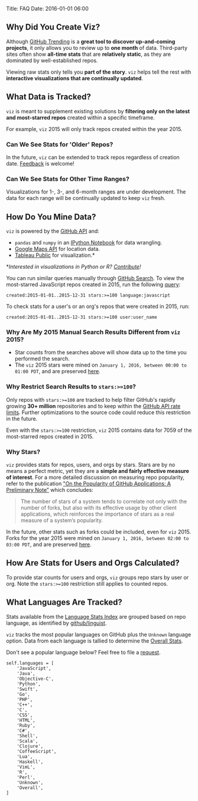 Title: FAQ
Date: 2016-01-01 06:00

## Why Did You Create Viz?

Although [GitHub Trending](https://github.com/trending) is a **great tool to discover up-and-coming projects**, it only allows you to review up to **one month** of data.  Third-party sites often show **all-time stats** that are **relatively static**, as they are dominated by well-established repos.

Viewing raw stats only tells you **part of the story**.  `viz` helps tell the rest with **interactive visualizations that are continually updated**.

## What Data is Tracked?

`viz` is meant to supplement existing solutions by **filtering only on the latest and most-starred repos** created within a specific timeframe.

For example, `viz` 2015 will only track repos created within the year 2015.

### Can We See Stats for 'Older' Repos?

In the future, `viz` can be extended to track repos regardless of creation date.  [Feedback](https://github.com/donnemartin/gh-stats/issues) is welcome!

### Can We See Stats for Other Time Ranges?

Visualizations for 1-, 3-, and 6-month ranges are under development.  The data for each range will be continually updated to keep `viz` fresh.

## How Do You Mine Data?

`viz` is powered by the [GitHub API](https://developer.github.com/v3/) and:

* `pandas` and `numpy` in an [IPython Notebook]() for data wrangling.
* [Google Maps API]() for location data.
* [Tableau Public]() for visualization.*

**Interested in visualizations in Python or R?  [Contribute]()!*

You can run similar queries manually through [GitHub Search](https://github.com/search).  To view the most-starred JavaScript repos created in 2015, run the following [query](https://github.com/search?utf8=%E2%9C%93&q=created%3A2015-01-01..2015-12-31+stars%3A%3E%3D100+language%3Ajavascript&type=Repositories&ref=searchresults):

    created:2015-01-01..2015-12-31 stars:>=100 language:javascript

To check stats for a user's or an org's repos that were created in 2015, run:

    created:2015-01-01..2015-12-31 stars:>=100 user:user_name

### Why Are My 2015 Manual Search Results Different from `viz` 2015?

* Star counts from the searches above will show data up to the time you performed the search.
* The `viz` 2015 stars were mined on `January 1, 2016, between 00:00 to 01:00 PDT`, and are preserved [here](https://github.com/donnemartin/viz/tree/master/language_stats/2015_frozen).

### Why Restrict Search Results to `stars:>=100`?

Only repos with `stars:>=100` are tracked to help filter GitHub's rapidly growing **30+ million** repositories and to keep within the [GitHub API rate limits](https://developer.github.com/v3/rate_limit/).  Further optimizations to the source code could reduce this restriction in the future.

Even with the `stars:>=100` restriction, `viz` 2015 contains data for 7059 of the most-starred repos created in 2015.

### Why Stars?

`viz` provides stats for repos, users, and orgs by stars.  Stars are by no means a perfect metric, yet they are a **simple and fairly effective measure of interest**.  For a more detailed discussion on measuring repo popularity, refer to the publication ["On the Popularity of GitHub Applications:
A Preliminary Note"](https://github.com/donnemartin/viz/blob/master/assets/gh-stats.pdf) which concludes:

>The number of stars of a system tends to correlate not only with the number of forks, but
also with its effective usage by other client applications, which reinforces the importance
of stars as a real measure of a system’s popularity.

In the future, other stats such as forks could be included, even for `viz` 2015.  Forks for the year 2015 were mined on `January 1, 2016, between 02:00 to 03:00 PDT`, and are preserved [here](https://github.com/donnemartin/viz/tree/master/language_stats/2015_with_forks).

## How Are Stats for Users and Orgs Calculated?

To provide star counts for users and orgs, `viz` groups repo stars by user or org.  Note the `stars:>=100` restriction still applies to counted repos.

## What Languages Are Tracked?

Stats available from the [Language Stats Index](#language-stats-index) are grouped based on repo language, as identified by [github/linguist](https://github.com/github/linguist).

`viz` tracks the most popular languages on GitHub plus the `Unknown` language option.  Data from each language is tallied to determine the [Overall Stats](#stats-index).

Don't see a popular language below?  Feel free to file a [request](https://github.com/donnemartin/viz/issues).

```
self.languages = [
    'JavaScript',
    'Java',
    'Objective-C',
    'Python',
    'Swift',
    'Go',
    'PHP',
    'C++',
    'C',
    'CSS',
    'HTML',
    'Ruby',
    'C#',
    'Shell',
    'Scala',
    'Clojure',
    'CoffeeScript',
    'Lua',
    'Haskell',
    'VimL',
    'R',
    'Perl',
    'Unknown',
    'Overall',
]
```
